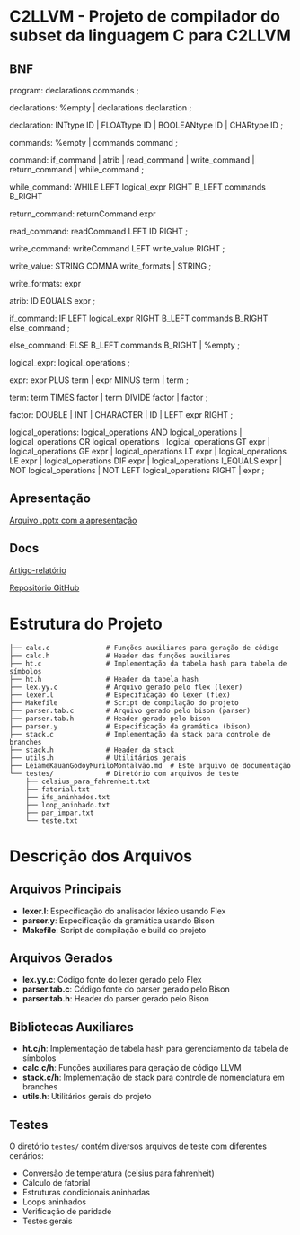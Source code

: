 # C2LLVM - Projeto de compilador do subset da linguagem C para C2LLVM

## BNF

program:
    declarations commands
;

declarations:
      %empty
    | declarations declaration
;

declaration:
      INTtype ID
    | FLOATtype ID
    | BOOLEANtype ID
    | CHARtype ID
;

commands:
      %empty
    | commands command
;

command:
      if_command
    | atrib
    | read_command
    | write_command
    | return_command
    | while_command
;

while_command:
    WHILE LEFT logical_expr RIGHT  B_LEFT commands  B_RIGHT

return_command:
    returnCommand expr

read_command:
    readCommand LEFT ID RIGHT
;

write_command:
    writeCommand LEFT write_value RIGHT
;

write_value:
      STRING COMMA write_formats
    | STRING
;

write_formats:
        expr

atrib:
      ID EQUALS expr
;

if_command:
    IF LEFT logical_expr RIGHT  B_LEFT commands  B_RIGHT  else_command
;

else_command:
      ELSE  B_LEFT commands B_RIGHT
    | %empty
;

logical_expr:
    logical_operations
;

expr:
      expr PLUS term
    | expr MINUS term
    | term
;

term:
      term TIMES factor
    | term DIVIDE factor
    | factor
;

factor:
      DOUBLE
    | INT
    | CHARACTER
    | ID
    | LEFT expr RIGHT
;

logical_operations:
      logical_operations AND logical_operations
    | logical_operations OR logical_operations
    | logical_operations GT expr
    | logical_operations GE expr
    | logical_operations LT expr
    | logical_operations LE expr
    | logical_operations DIF expr
    | logical_operations l_EQUALS expr
    | NOT logical_operations
    | NOT LEFT logical_operations RIGHT
    | expr
;

## Apresentação

[Arquivo .pptx com a apresentação](/assets/C2LLVM.pptx)

## Docs

[Artigo-relatório](/assets/artigo_relatorio_c2llvm.pdf)

[Repositório GitHub](https://github.com/kauangod/c2llvm)

# Estrutura do Projeto

```
├── calc.c              # Funções auxiliares para geração de código
├── calc.h              # Header das funções auxiliares
├── ht.c                # Implementação da tabela hash para tabela de símbolos
├── ht.h                # Header da tabela hash
├── lex.yy.c            # Arquivo gerado pelo flex (lexer)
├── lexer.l             # Especificação do lexer (flex)
├── Makefile            # Script de compilação do projeto
├── parser.tab.c        # Arquivo gerado pelo bison (parser)
├── parser.tab.h        # Header gerado pelo bison
├── parser.y            # Especificação da gramática (bison)
├── stack.c             # Implementação da stack para controle de branches
├── stack.h             # Header da stack
├── utils.h             # Utilitários gerais
├── LeiameKauanGodoyMuriloMontalvão.md  # Este arquivo de documentação
└── testes/             # Diretório com arquivos de teste
    ├── celsius_para_fahrenheit.txt
    ├── fatorial.txt
    ├── ifs_aninhados.txt
    ├── loop_aninhado.txt
    ├── par_impar.txt
    └── teste.txt
```

# Descrição dos Arquivos

## Arquivos Principais
- **lexer.l**: Especificação do analisador léxico usando Flex
- **parser.y**: Especificação da gramática usando Bison
- **Makefile**: Script de compilação e build do projeto

## Arquivos Gerados
- **lex.yy.c**: Código fonte do lexer gerado pelo Flex
- **parser.tab.c**: Código fonte do parser gerado pelo Bison
- **parser.tab.h**: Header do parser gerado pelo Bison

## Bibliotecas Auxiliares
- **ht.c/h**: Implementação de tabela hash para gerenciamento da tabela de símbolos
- **calc.c/h**: Funções auxiliares para geração de código LLVM
- **stack.c/h**: Implementação de stack para controle de nomenclatura em branches
- **utils.h**: Utilitários gerais do projeto

## Testes
O diretório `testes/` contém diversos arquivos de teste com diferentes cenários:
- Conversão de temperatura (celsius para fahrenheit)
- Cálculo de fatorial
- Estruturas condicionais aninhadas
- Loops aninhados
- Verificação de paridade
- Testes gerais
